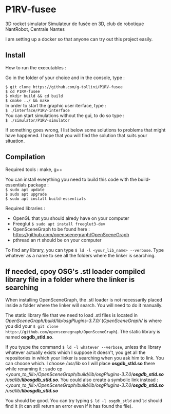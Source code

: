 <h1>P1RV-fusee</h1>
3D rocket simulator  
Simulateur de fusée en 3D, club de robotique NantRobot, Centrale Nantes  

I am setting up a docker so that anyone can try out this project easily.


<h2>Install</h2>
How to run the executables :

Go in the folder of your choice and in the console, type :

`$ git clone https://github.com/g-tollini/P1RV-fusee`  
`$ cd P1RV-fusee`  
`$ mkdir build && cd build`    
`$ cmake ../ && make`  
In order to start the graphic user iterface, type :  
`$ ./interface/P1RV-interface`  
You can start simulations without the gui, to do so type :  
`$ ./simulator/P1RV-simulator`  

If something goes wrong, I list below some solutions to problems that might have happened. I hope that you will find the solution that suits your situation.

<h2>Compilation</h2>
Required tools :  
make, g++  

You can install everything you need to build this code with the build-essentials package :  
`$ sudo apt update`  
`$ sudo apt upgrade`  
`$ sudo apt install build-essentials`  

Required libraries :  
+ OpenGL that you should alredy have on your computer  
+ Freeglut `$ sudo apt install freeglut3-dev`  
+ OpenSceneGraph to be found here : https://github.com/openscenegraph/OpenSceneGraph  
+ pthread an rt should be on your computer  

To find any library, you can type `$ ld -l <your_lib_name> --verbose`. Type whatever as a name to see all the folders where the linker is searching.

<h2>If needed, cpoy OSG's .stl loader compiled library file in a folder where the linker is searching</h2>
When installing OpenSceneGraph, the .stl loader is not necessarily placed inside a folder where the linker will search. You will need to do it manually.

The static library file that we need to load .stl files is located in *OpenSceneGraph/build/lib/osgPlugins-3.7.0/* (*OpenSceneGraph/* is where you did your `$ git clone https://github.com/openscenegraph/OpenSceneGraph`). The static library is named **osgdb_stld.so**. 

If you tyupe the command `$ ld -l whatever --verbose`, unless the library whatever actually exists which I suppose it doesn't, you get all the repositories in which your linker is searching when you ask him to link. You can choose which. I choose */usr/lib* so I will place **osgdb_stld.so** there while renaming it : sudo cp *<yours_to_fill>/OpenSceneGraph/build/lib/osgPlugins-3.7.0/***osgdb_stld.so**** */usr/lib/***libosgdb_stld.so****.
You could also create a symbolic link instead :
*<yours_to_fill>/OpenSceneGraph/build/lib/osgPlugins-3.7.0/***osgdb_stld.so**** */usr/lib/***libosgdb_stld.so****

You should be good. You can try typing `$ ld -l osgdb_stld` and `ld` should find it (it can still return an error even if it has found the file).